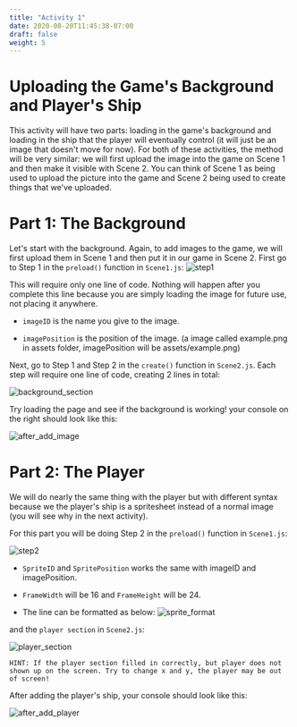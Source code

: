 ```yaml
---
title: "Activity 1"
date: 2020-08-20T11:45:38-07:00
draft: false
weight: 5
---
```


# Uploading the Game's Background and Player's Ship

This activity will have two parts: loading in the game's background and loading in the ship that the player will eventually control (it will just be an image that doesn't move for now). For both of these activities, the method will be very similar: we will first upload the image into the game on Scene 1 and then make it visible with Scene 2. You can think of Scene 1 as being used to upload the picture into the game and Scene 2 being used to create things that we've uploaded.

# Part 1: The Background

Let's start with the background. Again, to add images to the game, we will first upload them in Scene 1 and then put it in our game in Scene 2. First go to Step 1 in the `preload()` function in `Scene1.js`:
![step1](../media/3/step1.png)

This will require only one line of code. Nothing will happen after you complete this line because you are simply loading the image for future use, not placing it anywhere.

* `imageID` is the name you give to the image.

* `imagePosition` is the position of the image.
(a image called example.png in assets folder, imagePosition will be assets/example.png)

Next, go to Step 1 and Step 2 in the `create()` function in `Scene2.js`. Each step will require one line of code, creating 2 lines in total:

![background_section](../media/3/background_section.png)

Try loading the page and see if the background is working! your console on the right should look like this:

![after_add_image](../media/3/after_add_image.png)

# Part 2: The Player

We will do nearly the same thing with the player but with different syntax because we the player's ship is a spritesheet instead of a normal image (you will see why in the next activity).

For this part you will be doing Step 2 in the `preload()` function in `Scene1.js`:

![step2](../media/3/step2.png)

* `SpriteID` and `SpritePosition` works the same with imageID and imagePosition.

* `FrameWidth` will be 16 and `FrameHeight` will be 24.

* The line can be formatted as below:
![sprite_format](../media/3/sprite_format.png)

and the `player section` in `Scene2.js`:

![player_section](../media/3/player_section.png)

`HINT: If the player section filled in correctly, but player does not shown up on the screen. Try to change x and y, the player may be out of screen!`

After adding the player's ship, your console should look like this:

![after_add_player](../media/3/after_add_player.png)

